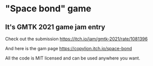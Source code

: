 # "Space bond" game 

## It's GMTK 2021 game jam entry

Check out the submission https://itch.io/jam/gmtk-2021/rate/1081396

And here is the gam page https://copylion.itch.io/space-bond

All the code is MIT licensed and can be used anywhere you want.
